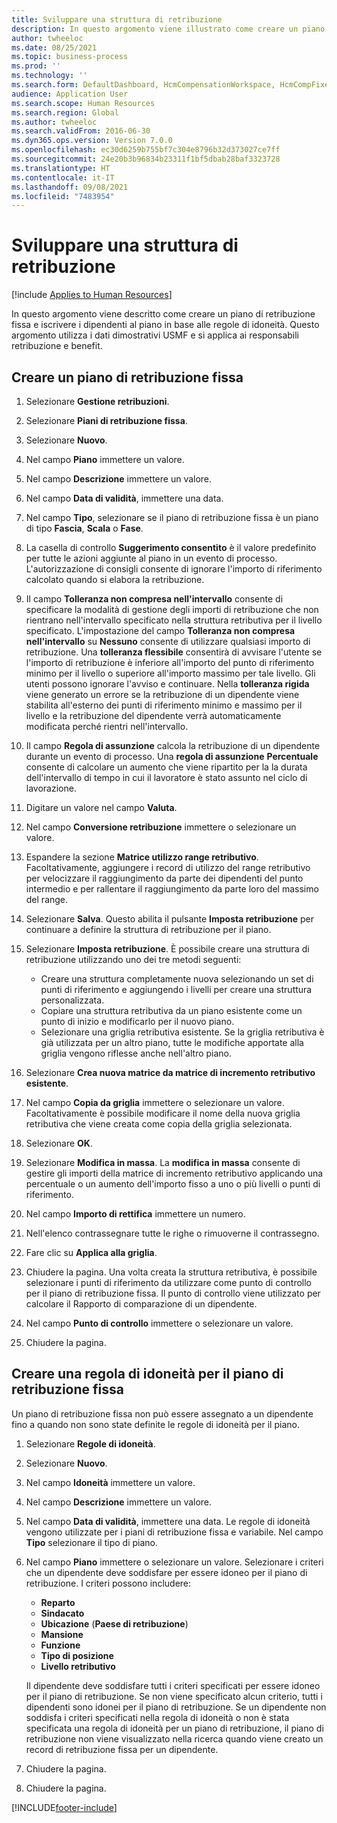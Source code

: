 ```yaml
---
title: Sviluppare una struttura di retribuzione
description: In questo argomento viene illustrato come creare un piano di retribuzione fissa e iscrivere i dipendenti al piano in base alle regole di idoneità.
author: twheeloc
ms.date: 08/25/2021
ms.topic: business-process
ms.prod: ''
ms.technology: ''
ms.search.form: DefaultDashboard, HcmCompensationWorkspace, HcmCompFixedPlansPart, HRMCompFixedPlanTable, HRMCompCreateGridDialog, HRCCompGridView, HRMCompEligibility,  HRCCompGrid
audience: Application User
ms.search.scope: Human Resources
ms.search.region: Global
ms.author: twheeloc
ms.search.validFrom: 2016-06-30
ms.dyn365.ops.version: Version 7.0.0
ms.openlocfilehash: ec30d6259b755bf7c304e8796b32d373027ce7ff
ms.sourcegitcommit: 24e20b3b96834b23311f1bf5dbab28baf3323728
ms.translationtype: HT
ms.contentlocale: it-IT
ms.lasthandoff: 09/08/2021
ms.locfileid: "7483954"
---
```

# <a name="develop-a-compensation-structure"></a>Sviluppare una struttura di retribuzione

[!include [Applies to Human Resources](../includes/applies-to-hr.md)]

In questo argomento viene descritto come creare un piano di retribuzione fissa e iscrivere i dipendenti al piano in base alle regole di idoneità. Questo argomento utilizza i dati dimostrativi USMF e si applica ai responsabili retribuzione e benefit.

## <a name="create-a-fixed-compensation-plan"></a>Creare un piano di retribuzione fissa

1. Selezionare **Gestione retribuzioni**.

2. Selezionare **Piani di retribuzione fissa**.

3. Selezionare **Nuovo**.

4. Nel campo **Piano** immettere un valore.

5. Nel campo **Descrizione** immettere un valore.

6. Nel campo **Data di validità**, immettere una data.

7. Nel campo **Tipo**, selezionare se il piano di retribuzione fissa è un piano di tipo **Fascia**, **Scala** o **Fase**.

8. La casella di controllo **Suggerimento consentito** è il valore predefinito per tutte le azioni aggiunte al piano in un evento di processo. L'autorizzazione di consigli consente di ignorare l'importo di riferimento calcolato quando si elabora la retribuzione.

9. Il campo **Tolleranza non compresa nell'intervallo** consente di specificare la modalità di gestione degli importi di retribuzione che non rientrano nell'intervallo specificato nella struttura retributiva per il livello specificato. L'impostazione del campo **Tolleranza non compresa nell'intervallo** su **Nessuno** consente di utilizzare qualsiasi importo di retribuzione. Una **tolleranza flessibile** consentirà di avvisare l'utente se l'importo di retribuzione è inferiore all'importo del punto di riferimento minimo per il livello o superiore all'importo massimo per tale livello. Gli utenti possono ignorare l'avviso e continuare. Nella **tolleranza rigida** viene generato un errore se la retribuzione di un dipendente viene stabilita all'esterno dei punti di riferimento minimo e massimo per il livello e la retribuzione del dipendente verrà automaticamente modificata perché rientri nell'intervallo.

10. Il campo **Regola di assunzione** calcola la retribuzione di un dipendente durante un evento di processo. Una **regola di assunzione** **Percentuale** consente di calcolare un aumento che viene ripartito per la la durata dell'intervallo di tempo in cui il lavoratore è stato assunto nel ciclo di lavorazione.

11. Digitare un valore nel campo **Valuta**.

12. Nel campo **Conversione retribuzione** immettere o selezionare un valore.

13. Espandere la sezione **Matrice utilizzo range retributivo**. Facoltativamente, aggiungere i record di utilizzo del range retributivo per velocizzare il raggiungimento da parte dei dipendenti del punto intermedio e per rallentare il raggiungimento da parte loro del massimo del range.

14. Selezionare **Salva**. Questo abilita il pulsante **Imposta retribuzione** per continuare a definire la struttura di retribuzione per il piano.

15. Selezionare **Imposta retribuzione**. È possibile creare una struttura di retribuzione utilizzando uno dei tre metodi seguenti:

    - Creare una struttura completamente nuova selezionando un set di punti di riferimento e aggiungendo i livelli per creare una struttura personalizzata.
    - Copiare una struttura retributiva da un piano esistente come un punto di inizio e modificarlo per il nuovo piano.
    - Selezionare una griglia retributiva esistente. Se la griglia retributiva è già utilizzata per un altro piano, tutte le modifiche apportate alla griglia vengono riflesse anche nell'altro piano.

16. Selezionare **Crea nuova matrice da matrice di incremento retributivo esistente**.

17. Nel campo **Copia da griglia** immettere o selezionare un valore. Facoltativamente è possibile modificare il nome della nuova griglia retributiva che viene creata come copia della griglia selezionata.

18. Selezionare **OK**.

19. Selezionare **Modifica in massa**. La **modifica in massa** consente di gestire gli importi della matrice di incremento retributivo applicando una percentuale o un aumento dell'importo fisso a uno o più livelli o punti di riferimento.

20. Nel campo **Importo di rettifica** immettere un numero.

21. Nell'elenco contrassegnare tutte le righe o rimuoverne il contrassegno.

22. Fare clic su **Applica alla griglia**.

23. Chiudere la pagina. Una volta creata la struttura retributiva, è possibile selezionare i punti di riferimento da utilizzare come punto di controllo per il piano di retribuzione fissa. Il punto di controllo viene utilizzato per calcolare il Rapporto di comparazione di un dipendente.

24. Nel campo **Punto di controllo** immettere o selezionare un valore.

25. Chiudere la pagina.

## <a name="create-an-eligibility-rule-for-the-fixed-compensation-plan"></a>Creare una regola di idoneità per il piano di retribuzione fissa

Un piano di retribuzione fissa non può essere assegnato a un dipendente fino a quando non sono state definite le regole di idoneità per il piano.  

1. Selezionare **Regole di idoneità**.

2. Selezionare **Nuovo**.

3. Nel campo **Idoneità** immettere un valore.

4. Nel campo **Descrizione** immettere un valore.

5. Nel campo **Data di validità**, immettere una data. Le regole di idoneità vengono utilizzate per i piani di retribuzione fissa e variabile. Nel campo **Tipo** selezionare il tipo di piano.

6. Nel campo **Piano** immettere o selezionare un valore. Selezionare i criteri che un dipendente deve soddisfare per essere idoneo per il piano di retribuzione. I criteri possono includere:

    - **Reparto**
    - **Sindacato**
    - **Ubicazione** (**Paese di retribuzione**)
    - **Mansione**
    - **Funzione**
    - **Tipo di posizione**
    - **Livello retributivo**
    
    Il dipendente deve soddisfare tutti i criteri specificati per essere idoneo per il piano di retribuzione. Se non viene specificato alcun criterio, tutti i dipendenti sono idonei per il piano di retribuzione. Se un dipendente non soddisfa i criteri specificati nella regola di idoneità o non è stata specificata una regola di idoneità per un piano di retribuzione, il piano di retribuzione non viene visualizzato nella ricerca quando viene creato un record di retribuzione fissa per un dipendente.

7. Chiudere la pagina.

8. Chiudere la pagina.



[!INCLUDE[footer-include](../includes/footer-banner.md)]
